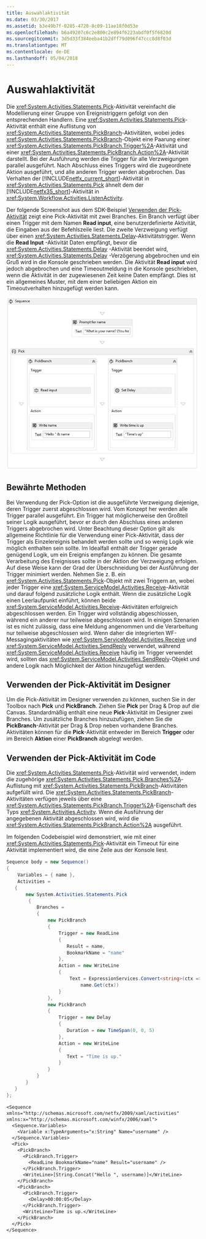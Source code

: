 ```yaml
---
title: Auswahlaktivität
ms.date: 03/30/2017
ms.assetid: b3e49b7f-0285-4720-8c09-11ae18f0d53e
ms.openlocfilehash: b6a49207c6c2e800c2e894f6223abdf0f5f6820d
ms.sourcegitcommit: 3d5d33f384eeba41b2dff79d096f47ccc8d8f03d
ms.translationtype: MT
ms.contentlocale: de-DE
ms.lasthandoff: 05/04/2018
---
```

# <a name="pick-activity"></a>Auswahlaktivität
Die <xref:System.Activities.Statements.Pick>-Aktivität vereinfacht die Modellierung einer Gruppe von Ereignistriggern gefolgt von den entsprechenden Handlern.  Eine <xref:System.Activities.Statements.Pick>-Aktivität enthält eine Auflistung von <xref:System.Activities.Statements.PickBranch>-Aktivitäten, wobei jedes <xref:System.Activities.Statements.PickBranch>-Objekt eine Paarung einer <xref:System.Activities.Statements.PickBranch.Trigger%2A>-Aktivität und einer <xref:System.Activities.Statements.PickBranch.Action%2A>-Aktivität darstellt.  Bei der Ausführung werden die Trigger für alle Verzweigungen parallel ausgeführt.  Nach Abschluss eines Triggers wird die zugeordnete Aktion ausgeführt, und alle anderen Trigger werden abgebrochen.  Das Verhalten der [!INCLUDE[netfx_current_short](../../../includes/netfx-current-short-md.md)]-Aktivität in <xref:System.Activities.Statements.Pick> ähnelt dem der [!INCLUDE[netfx35_short](../../../includes/netfx35-short-md.md)]-Aktivität in <xref:System.Workflow.Activities.ListenActivity>.  
  
 Der folgende Screenshot aus dem SDK-Beispiel [Verwenden der Pick-Aktivität](../../../docs/framework/windows-workflow-foundation/samples/using-the-pick-activity.md) zeigt eine Pick-Aktivität mit zwei Branches.  Ein Branch verfügt über einen Trigger mit dem Namen **Read input**, eine benutzerdefinierte Aktivität, die Eingaben aus der Befehlszeile liest. Die zweite Verzweigung verfügt über einen <xref:System.Activities.Statements.Delay>-Aktivitätstrigger. Wenn die **Read Input** -Aktivität Daten empfängt, bevor die <xref:System.Activities.Statements.Delay> -Aktivität beendet wird, <xref:System.Activities.Statements.Delay> -Verzögerung abgebrochen und ein Gruß wird in die Konsole geschrieben werden.  Die Aktivität **Read input** wird jedoch abgebrochen und eine Timeoutmeldung in die Konsole geschrieben, wenn die Aktivität in der zugewiesenen Zeit keine Daten empfängt.  Dies ist ein allgemeines Muster, mit dem einer beliebigen Aktion ein Timeoutverhalten hinzugefügt werden kann.  
  
 ![Auswahlaktivität](../../../docs/framework/windows-workflow-foundation/media/pickconceptual.JPG "PickConceptual")  
  
## <a name="best-practices"></a>Bewährte Methoden  
 Bei Verwendung der Pick-Option ist die ausgeführte Verzweigung diejenige, deren Trigger zuerst abgeschlossen wird.  Vom Konzept her werden alle Trigger parallel ausgeführt. Ein Trigger hat möglicherweise den Großteil seiner Logik ausgeführt, bevor er durch den Abschluss eines anderen Triggers abgebrochen wird.  Unter Beachtung dieser Option gilt als allgemeine Richtlinie für die Verwendung einer Pick-Aktivität, dass der Trigger als Einzelereignis behandelt werden sollte und so wenig Logik wie möglich enthalten sein sollte.  Im Idealfall enthält der Trigger gerade genügend Logik, um ein Ereignis empfangen zu können. Die gesamte Verarbeitung des Ereignisses sollte in der Aktion der Verzweigung erfolgen.  Auf diese Weise kann der Grad der Überschneidung bei der Ausführung der Trigger minimiert werden.  Nehmen Sie z. B. ein <xref:System.Activities.Statements.Pick>-Objekt mit zwei Triggern an, wobei jeder Trigger eine <xref:System.ServiceModel.Activities.Receive>-Aktivität und darauf folgend zusätzliche Logik enthält.  Wenn die zusätzliche Logik einen Leerlaufpunkt einführt, können beide <xref:System.ServiceModel.Activities.Receive>-Aktivitäten erfolgreich abgeschlossen werden.  Ein Trigger wird vollständig abgeschlossen, während ein anderer nur teilweise abgeschlossen wird.  In einigen Szenarien ist es nicht zulässig, dass eine Meldung angenommen und die Verarbeitung nur teilweise abgeschlossen wird.  Wenn daher die integrierten WF-Messagingaktivitäten wie <xref:System.ServiceModel.Activities.Receive> und <xref:System.ServiceModel.Activities.SendReply> verwendet, während <xref:System.ServiceModel.Activities.Receive> häufig im Trigger verwendet wird, sollten das <xref:System.ServiceModel.Activities.SendReply>-Objekt und andere Logik nach Möglichkeit der Aktion hinzugefügt werden.  
  
## <a name="using-the-pick-activity-in-the-designer"></a>Verwenden der Pick-Aktivität im Designer  
 Um die Pick-Aktivität im Designer verwenden zu können, suchen Sie in der Toolbox nach **Pick** und **PickBranch**.  Ziehen Sie **Pick** per Drag & Drop auf die Canvas.  Standardmäßig enthält eine neue **Pick**-Aktivität im Designer zwei Branches.  Um zusätzliche Branches hinzuzufügen, ziehen Sie die **PickBranch**-Aktivität per Drag & Drop neben vorhandene Branches. Aktivitäten können für die **Pick**-Aktivität entweder im Bereich **Trigger** oder im Bereich **Aktion** einer **PickBranch** abgelegt werden.  
  
## <a name="using-the-pick-activity-in-code"></a>Verwenden der Pick-Aktivität im Code  
 Die <xref:System.Activities.Statements.Pick>-Aktivität wird verwendet, indem die zugehörige <xref:System.Activities.Statements.Pick.Branches%2A>-Auflistung mit <xref:System.Activities.Statements.PickBranch>-Aktivitäten aufgefüllt wird. Die <xref:System.Activities.Statements.PickBranch>-Aktivitäten verfügen jeweils über eine <xref:System.Activities.Statements.PickBranch.Trigger%2A>-Eigenschaft des Typs <xref:System.Activities.Activity>. Wenn die Ausführung der angegebenen Aktivität abgeschlossen wird, wird die <xref:System.Activities.Statements.PickBranch.Action%2A> ausgeführt.  
  
 Im folgenden Codebeispiel wird demonstriert, wie mit einer <xref:System.Activities.Statements.Pick>-Aktivität ein Timeout für eine Aktivität implementiert wird, die eine Zeile aus der Konsole liest.  
  
```csharp  
Sequence body = new Sequence()  
{  
    Variables = { name },  
    Activities =   
   {  
       new System.Activities.Statements.Pick  
        {  
           Branches =   
           {  
               new PickBranch  
               {  
                   Trigger = new ReadLine  
                   {  
                      Result = name,  
                      BookmarkName = "name"  
                   },  
                   Action = new WriteLine   
                   {   
                       Text = ExpressionServices.Convert<string>(ctx => "Hello " +   
                           name.Get(ctx))   
                   }  
               },  
               new PickBranch  
               {  
                   Trigger = new Delay  
                   {  
                      Duration = new TimeSpan(0, 0, 5)  
                   },  
                   Action = new WriteLine  
                   {  
                      Text = "Time is up."  
                   }  
               }  
           }  
       }  
   }  
};  
```  
  
```xaml  
<Sequence xmlns="http://schemas.microsoft.com/netfx/2009/xaml/activities" xmlns:x="http://schemas.microsoft.com/winfx/2006/xaml">  
  <Sequence.Variables>  
    <Variable x:TypeArguments="x:String" Name="username" />  
  </Sequence.Variables>  
  <Pick>  
    <PickBranch>  
      <PickBranch.Trigger>  
        <ReadLine BookmarkName="name" Result="username" />  
      </PickBranch.Trigger>  
      <WriteLine>[String.Concat("Hello ", username)]</WriteLine>  
    </PickBranch>  
    <PickBranch>  
      <PickBranch.Trigger>  
        <Delay>00:00:05</Delay>  
      </PickBranch.Trigger>  
      <WriteLine>Time is up.</WriteLine>  
    </PickBranch>  
  </Pick>  
</Sequence>  
```

